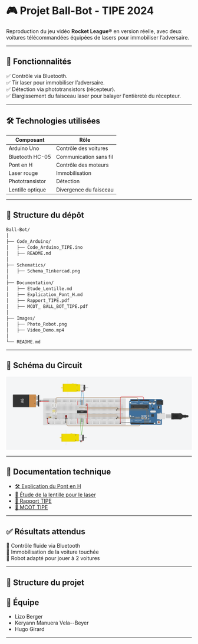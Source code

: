 # 🎮 Projet Ball-Bot - TIPE 2024  

Reproduction du jeu vidéo **Rocket League®** en version réelle, avec deux voitures télécommandées équipées de lasers pour immobiliser l’adversaire.  

---

## 🚗 Fonctionnalités  
✅ Contrôle via Bluetooth.  
✅ Tir laser pour immobiliser l’adversaire.  
✅ Détection via phototransistors (récepteur).  
✅ Elargissement du faisceau laser pour balayer l'entièreté du récepteur.

---

## 🛠️ Technologies utilisées  
| Composant        | Rôle                         |
|----------------|-----------------------------|
| Arduino Uno    | Contrôle des voitures       |
| Bluetooth HC-05 | Communication sans fil     |
| Pont en H       | Contrôle des moteurs        |
| Laser rouge     | Immobilisation              |
| Phototransistor | Détection                   |
| Lentille optique    | Divergence du faisceau       |

---

## 🔧 Structure du dépôt
```
Ball-Bot/
│
├── Code_Arduino/
│   ├── Code_Arduino_TIPE.ino
│   ├── README.md
│
├── Schematics/
│   ├── Schema_Tinkercad.png
│
├── Documentation/
│   ├── Etude_Lentille.md
│   ├── Explication_Pont_H.md
│   ├── Rapport_TIPE.pdf
│   ├── MCOT_ BALL_BOT_TIPE.pdf
│
├── Images/
│   ├── Photo_Robot.png
│   ├── Video_Demo.mp4
│
└── README.md
```
---

## 📡 Schéma du Circuit  
![Schéma Tinkercad](Schematics/Schema_Tinkercad.png)

---

## 📝 Documentation technique
- [🛠️ Explication du Pont en H](Documentation/Explication_Pont_H.md)  
- [🔴 Étude de la lentille pour le laser](Documentation/Etude_Lentille.md)  
- [📄 Rapport TIPE](Documentation/Rapport_TIPE.pdf)
- [📄 MCOT TIPE](Documentation/MCOT_BALL_BOT_TIPE.pdf)

---

## ✅ Résultats attendus
🔹 Contrôle fluide via Bluetooth  
🔹 Immobilisation de la voiture touchée  
🔹 Robot adapté pour jouer à 2 voitures 

---

## 📂 Structure du projet  

## 👥 Équipe
- Lizo Berger
- Keryann Manuera Vela--Beyer
- Hugo Girard

---
